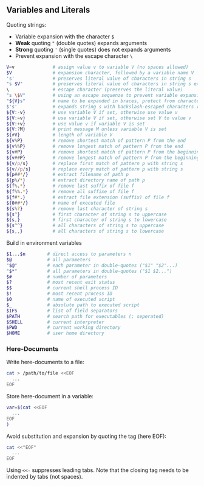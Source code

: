 
## Variables and Literals 

Quoting strings:

* Variable expansion with the character `$`
* **Weak** quoting `"` (double quotes) expands arguments
* **Strong** quoting `'` (single quotes) does not expands arguments
* Prevent expansion with the escape character `\`

```bash
V=v              # assign value v to variable V (no spaces allowed)
$V               # expansion character, followed by a variable name V
's'              # preserves literal value of characters in string s
"s $V"           # preserves literal value of characters in string s except $ \ ,
\                # escape character (preserves the literal value)
"s \$V"          # using an escape sequenze to prevent variable expansion
"${V}s"          # name to be expanded in braces, protect from characters not part of the name
$'s'             # expands string s with backslash-escaped characters replaced
${V:-v}          # use variable V if set, otherwise use value v
${V:=v}          # use variable V if set, otherwise set V to value v
${V:+v}          # use value v if variable V is set
${V:?M}          # print message M unless variable V is set
${#V}            # length of variable V
${v%P}           # remove shortest match of pattern P from the end  
${v%%P}          # remove longest match of pattern P from the end
${v#P}           # remove shortest match of pattern P from the beginning
${v##P}          # remove longest match of pattern P from the beginning
${v/p/s}         # replace first match of pattern p with string s
${v//p/s}        # replace every match of pattern p with string s 
${p##*/}         # extract filename of path p
${p%/*}          # extract directory name of path p
${f%.*}          # remove last suffix of file f
${f%%.*}         # remove all suffixe of file f
${f#*.}          # extract file extension (suffix) of file f
${0##*/}         # name of executed file
${s%?}           # remove last character of string s
${s^}            # first character of string s to uppercase
${s,}            # first character of string s to lowercase
${s^^}           # all characters of string s to uppercase
${s,,}           # all characters of string s to lowercase
```

Build in environment variables

```bash
$1...$n        # direct access to parameters n
$@             # all parameters
"$@"           # each parameter in double-quotes ("$1" "$2"...)
"$*"           # all parameters in double-quotes ("$1 $2...")
$#             # number of parameters
$?             # most recent exit status
$$             # current shell process ID
$!             # most recent process ID
$0             # name of executed script
$_             # absolute path to executed script
$IFS           # list of field separators
$PATH          # search path for executables (; seperated)
$SHELL         # current interpreter
$PWD           # current working directory
$HOME          # user home directory
```

### Here-Documents

Write here-documents to a file:

```bash
cat > /path/to/file <<EOF
  ...
EOF
```

Store here-document in a variable:

```bash
var=$(cat <<EOF
  ...
EOF
)
```

Avoid substitution and expansion by quoting the tag (here EOF):

```bash
cat <<"EOF"
  ...
EOF
```

Using `<<-` suppresses leading tabs. Note that the closing tag needs to be indented by tabs (not spaces).
